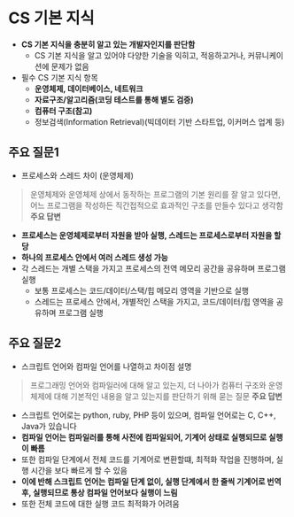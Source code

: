 # CS 기본 지식
- **CS 기본 지식을 충분히 알고 있는 개발자인지를 판단함**
  - CS 기본 지식을 알고 있어야 다양한 기술을 익히고, 적응하고거나, 커뮤니케이션에 문제가 없음
- 필수 CS 기본 지식 항목
  - **운영체제, 데이터베이스, 네트워크**
  - **자료구조/알고리즘(코딩 테스트를 통해 별도 검증)**
  - **컴퓨터 구조(참고)**
  - 정보검색(Information Retrieval)(빅데이터 기반 스타트업, 이커머스 업계 등)



## 주요 질문1
- 프로세스와 스레드 차이 (운영체제)
> 운영체제와 운영체제 상에서 동작하는 프로그램의 기본 원리를 잘 알고 있다면, 어느 프로그램을 작성하든 직간접적으로 효과적인 구조를 만들수 있다고 생각함
**주요 답변**
- **프로세스는 운영체제로부터 자원을 받아 실행, 스레드는 프로세스로부터 자원을 할당**
- **하나의 프로세스 안에서 여러 스레드 생성 가능**
- 각 스레드는 개별 스택을 가지고 프로세스의 전역 메모리 공간을 공유하며 프로그램 실행
  - 보통 프로세스는 코드/데이터/스택/힙 메모리 영역을 기반으로 실행
  - 스레드는 프로세스 안에서, 개별적인 스택을 가지고, 코드/데이터/힙 영역을 공유하며 프로그램 실행

## 주요 질문2
- 스크립트 언어와 컴파일 언어를 나열하고 차이점 설명
> 프로그래밍 언어와 컴파일러에 대해 알고 있는지, 더 나아가 컴퓨터 구조와 운영체제에 대해 기본적인 내용을 알고 있는지를 판단하기 위해 묻는 질문
**주요 답변**
- 스크립트 언어로는 python, ruby, PHP 등이 있으며, 컴파일 언어로는 C, C++, Java가 있습니다
- **컴파일 언어는 컴파일러를 통해 사전에 컴파일되어, 기계어 상태로 실행되므로 실행이 빠름**
- 또한 컴파일 단계에서 전체 코드를 기계어로 변환할떄, 최적화 작업을 진행하며, 실행 시간을 보다 빠르게 할 수 있음
- **이에 반해 스크립트 언어는 컴파일 단계 없이, 실행 단계에서 한 줄씩 기계어로 번역 후, 실행되므로 통상 컴파일 언어보다 실행이 느림**
- 또한 전체 코드에 대한 실행 코드 최적화가 어려움





